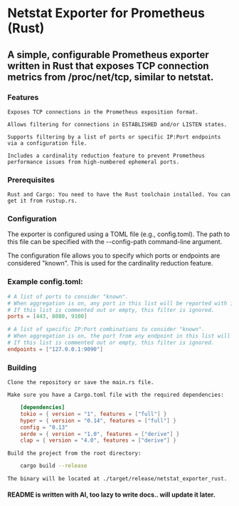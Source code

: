 # Netstat Exporter for Prometheus (Rust)

##  A simple, configurable Prometheus exporter written in Rust that exposes TCP connection metrics from /proc/net/tcp, similar to netstat.
### Features

    Exposes TCP connections in the Prometheus exposition format.

    Allows filtering for connections in ESTABLISHED and/or LISTEN states.

    Supports filtering by a list of ports or specific IP:Port endpoints via a configuration file.

    Includes a cardinality reduction feature to prevent Prometheus performance issues from high-numbered ephemeral ports.

### Prerequisites

    Rust and Cargo: You need to have the Rust toolchain installed. You can get it from rustup.rs.

### Configuration

The exporter is configured using a TOML file (e.g., config.toml). The path to this file can be specified with the --config-path command-line argument.

The configuration file allows you to specify which ports or endpoints are considered "known". This is used for the cardinality reduction feature.

### Example config.toml:
```toml
# A list of ports to consider "known".
# When aggregation is on, any port in this list will be reported with its number.
# If this list is commented out or empty, this filter is ignored.
ports = [443, 8080, 9100]

# A list of specific IP:Port combinations to consider "known".
# When aggregation is on, the port from any endpoint in this list will be reported with its number.
# If this list is commented out or empty, this filter is ignored.
endpoints = ["127.0.0.1:9090"]
```
### Building

    Clone the repository or save the main.rs file.

    Make sure you have a Cargo.toml file with the required dependencies:
```toml
    [dependencies]
    tokio = { version = "1", features = ["full"] }
    hyper = { version = "0.14", features = ["full"] }
    config = "0.13"
    serde = { version = "1.0", features = ["derive"] }
    clap = { version = "4.0", features = ["derive"] }
```

    Build the project from the root directory:
```bash
    cargo build --release
```
    The binary will be located at ./target/release/netstat_exporter_rust.




#### README is written with AI, too lazy to write docs.. will update it later.
